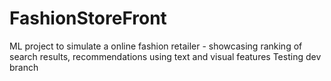 # FashionStoreFront
ML project to simulate a online fashion retailer - showcasing ranking of search results, recommendations using text and visual features 
Testing dev branch
